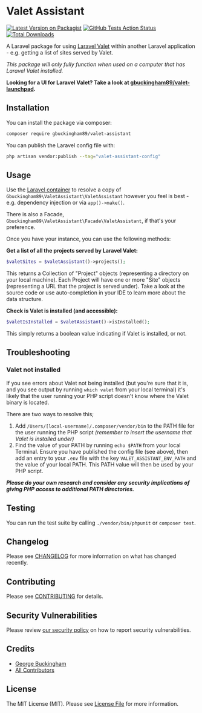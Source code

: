 # Valet Assistant

[![Latest Version on Packagist](https://img.shields.io/packagist/v/gbuckingham89/valet-assistant.svg?style=flat-square)](https://packagist.org/packages/gbuckingham89/valet-assistant)
[![GitHub Tests Action Status](https://img.shields.io/github/workflow/status/gbuckingham89/valet-assistant/Tests?label=tests)](https://github.com/gbuckingham89/valet-assistant/actions?query=workflow%3Atests+branch%3Amaster)
[![Total Downloads](https://img.shields.io/packagist/dt/gbuckingham89/valet-assistant.svg?style=flat-square)](https://packagist.org/packages/gbuckingham89/valet-assistant)

A Laravel package for using [Laravel Valet](https://laravel.com/docs/valet) within another Laravel application - e.g. getting a list of sites served by Valet.

_This package will only fully function when used on a computer that has Laravel Valet installed._

**Looking for a UI for Laravel Valet? Take a look at [gbuckingham89/valet-launchpad](https://github.com/gbuckingham89/valet-launchpad).**

## Installation

You can install the package via composer:

```bash
composer require gbuckingham89/valet-assistant
```

You can publish the Laravel config file with:

```bash
php artisan vendor:publish --tag="valet-assistant-config"
```

## Usage

Use the [Laravel container](https://laravel.com/docs/container) to resolve a copy of `Gbuckingham89\ValetAssistant\ValetAssistant` however you feel is best - e.g. dependency injection or via `app()->make()`. 

There is also a Facade, `Gbuckingham89\ValetAssistant\Facade\ValetAssistant`, if that's your preference.

Once you have your instance, you can use the following methods:

**Get a list of all the projects served by Laravel Valet:**

```php
$valetSites = $valetAssistant()->projects();
```

This returns a Collection of "Project" objects (representing a directory on your local machine). Each Project will have one or more "Site" objects (representing a URL that the project is served under). Take a look at the source code or use auto-completion in your IDE to learn more about the data structure. 


**Check is Valet is installed (and accessible):**

```php
$valetIsInstalled = $valetAssistant()->isInstalled();
```

This simply returns a boolean value indicating if Valet is installed, or not.

## Troubleshooting

### Valet not installed

If you see errors about Valet not being installed (but you're sure that it is, and you see output by running `which valet` from your local terminal) it's likely that the user running your PHP script doesn't know where the Valet binary is located.

There are two ways to resolve this;

1. Add `/Users/[local-username]/.composer/vendor/bin` to the PATH file for the user running the PHP script _(remember to insert the username that Valet is installed under)_
2. Find the value of your PATH by running `echo $PATH` from your local Terminal. Ensure you have published the config file (see above), then add an entry to your `.env` file with the key `VALET_ASSISTANT_ENV_PATH` and the value of your local PATH. This PATH value will then be used by your PHP script.

_**Please do your own research and consider any security implications of giving PHP access to additional PATH directories.**_

## Testing

You can run the test suite by calling `./vendor/bin/phpunit` or `composer test`.

## Changelog

Please see [CHANGELOG](CHANGELOG.md) for more information on what has changed recently.

## Contributing

Please see [CONTRIBUTING](.github/CONTRIBUTING.md) for details.

## Security Vulnerabilities

Please review [our security policy](../../security/policy) on how to report security vulnerabilities.

## Credits

- [George Buckingham](https://github.com/gbuckingham89)
- [All Contributors](../../contributors)

## License

The MIT License (MIT). Please see [License File](LICENSE.md) for more information.

